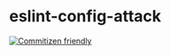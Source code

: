 # eslint-config-attack

[![Commitizen friendly](https://img.shields.io/badge/commitizen-friendly-brightgreen.svg)](http://commitizen.github.io/cz-cli/)
